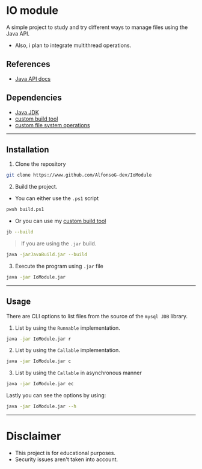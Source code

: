 # IO module
A simple project to study and try different ways to manage files using the Java API.
- Also, i plan to integrate multithread operations.

## References
- [Java API docs](https://download.java.net/java/early_access/valhalla/docs/api/)

## Dependencies
- [Java JDK](https://www.oracle.com/java/technologies/downloads/)
- [custom build tool](https://github.com/AlfonsoG-dev/javaBuild)
- [custom file system operations](https://github.com/AlfonsoG-dev/filesManager)

---

## Installation

1. Clone the repository
```sh
git clone https://www.github.com/AlfonsoG-dev/IoModule
```
2. Build the project.
- You can either use the `.ps1` script
```sh
pwsh build.ps1
```
- Or you can use my [custom build tool](https://github.com/AlfonsoG-dev/javaBuild)
```sh
jb --build
```
> If you are using the `.jar` build.
```sh
java -jarJavaBuild.jar --build
```
3. Execute the program using `.jar` file
```sh
java -jar IoModule.jar
```

---

## Usage
There are CLI options to list files from the source of the `mysql JDB` library.
1. List by using the `Runnable` implementation.
```sh
java -jar IoModule.jar r
```
2. List by using the `Callable` implementation.
```sh
java -jar IoModule.jar c
```
3. List by using the `Callable` in asynchronous manner
```sh
java -jar IoModule.jar ec
```

Lastly you can see the options by using:
```sh
java -jar IoModule.jar --h
```

---

# Disclaimer
- This project is for educational purposes.
- Security issues aren't taken into account.
